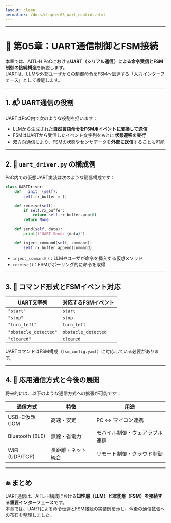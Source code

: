 ```yaml
---
layout: clean
permalink: /docs/chapter05_uart_control.html
---
```


---

# 🔌 第05章：UART通信制御とFSM接続

本章では、AITL-H PoCにおける**UART（シリアル通信）による命令受信とFSM制御の接続構造**を解説します。  
UARTは、LLMや外部ユーザからの制御命令をFSMへ伝達する「入力インターフェース」として機能します。

---

## 1. 📬 UART通信の役割

UARTはPoC内で次のような役割を担います：

- LLMから生成された**自然言語命令をFSM用イベントに変換して送信**
- FSMはUARTから受信したイベント文字列をもとに**状態遷移を実行**
- 双方向通信により、FSMの状態やセンサデータを**外部に送信**することも可能

---

## 2. 🧩 `uart_driver.py` の構成例

PoC内での仮想UART実装は次のような簡易構成です：

```python
class UARTDriver:
    def __init__(self):
        self.rx_buffer = []

    def receive(self):
        if self.rx_buffer:
            return self.rx_buffer.pop(0)
        return None

    def send(self, data):
        print(f"UART Send: {data}")

    def inject_command(self, command):
        self.rx_buffer.append(command)
```

- `inject_command()`：LLMやユーザが命令を挿入する仮想メソッド
- `receive()`：FSMがポーリング的に命令を取得

---

## 3. 📄 コマンド形式とFSMイベント対応

| UART文字列 | 対応するFSMイベント |
|------------|----------------------|
| `"start"` | `start` |
| `"stop"` | `stop` |
| `"turn_left"` | `turn_left` |
| `"obstacle_detected"` | `obstacle_detected` |
| `"cleared"` | `cleared` |

UARTコマンドはFSM構成（`fsm_config.yaml`）に対応している必要があります。

---

## 4. 🔄 応用通信方式と今後の展開

将来的には、以下のような通信方式への拡張が可能です：

| 通信方式 | 特徴 | 用途 |
|----------|------|------|
| USB-C仮想COM | 高速・安定 | PC ⇔ マイコン連携 |
| Bluetooth (BLE) | 無線・省電力 | モバイル制御・ウェアラブル連携 |
| WiFi (UDP/TCP) | 長距離・ネット統合 | リモート制御・クラウド制御 |

---

## 🔚 まとめ

UART通信は、AITL-H構成における**知性層（LLM）と本能層（FSM）を接続する重要インターフェース**です。  
本章では、UARTによる命令伝達とFSM接続の実装例を示し、今後の通信拡張への布石を整理しました。
